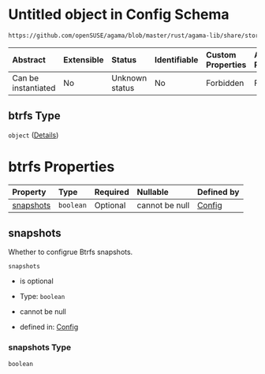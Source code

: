 # Untitled object in Config Schema

```txt
https://github.com/openSUSE/agama/blob/master/rust/agama-lib/share/storage.schema.json#/$defs/filesystemTypeBtrfs/properties/btrfs
```



| Abstract            | Extensible | Status         | Identifiable | Custom Properties | Additional Properties | Access Restrictions | Defined In                                                          |
| :------------------ | :--------- | :------------- | :----------- | :---------------- | :-------------------- | :------------------ | :------------------------------------------------------------------ |
| Can be instantiated | No         | Unknown status | No           | Forbidden         | Forbidden             | none                | [storage.schema.json\*](storage.schema.json "open original schema") |

## btrfs Type

`object` ([Details](storage-1-defs-filesystemtypebtrfs-properties-btrfs.md))

# btrfs Properties

| Property                | Type      | Required | Nullable       | Defined by                                                                                                                                                                                                                                      |
| :---------------------- | :-------- | :------- | :------------- | :---------------------------------------------------------------------------------------------------------------------------------------------------------------------------------------------------------------------------------------------- |
| [snapshots](#snapshots) | `boolean` | Optional | cannot be null | [Config](storage-1-defs-filesystemtypebtrfs-properties-btrfs-properties-snapshots.md "https://github.com/openSUSE/agama/blob/master/rust/agama-lib/share/storage.schema.json#/$defs/filesystemTypeBtrfs/properties/btrfs/properties/snapshots") |

## snapshots

Whether to configrue Btrfs snapshots.

`snapshots`

* is optional

* Type: `boolean`

* cannot be null

* defined in: [Config](storage-1-defs-filesystemtypebtrfs-properties-btrfs-properties-snapshots.md "https://github.com/openSUSE/agama/blob/master/rust/agama-lib/share/storage.schema.json#/$defs/filesystemTypeBtrfs/properties/btrfs/properties/snapshots")

### snapshots Type

`boolean`
